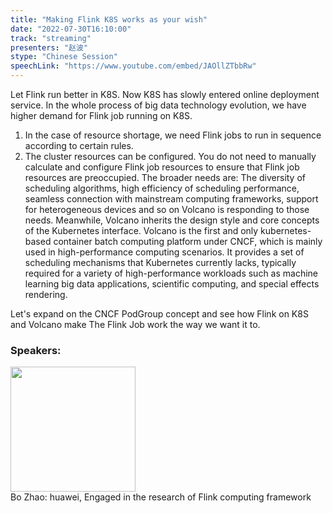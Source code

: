 ```yaml
---
title: "Making Flink K8S works as your wish"
date: "2022-07-30T16:10:00"
track: "streaming"
presenters: "赵波"
stype: "Chinese Session"
speechLink: "https://www.youtube.com/embed/JAOllZTbbRw"
---
```

Let Flink run better in K8S. Now K8S has slowly entered online deployment service. In the whole process of big data technology evolution, we have higher demand for Flink job running on K8S.
1. In the case of resource shortage, we need Flink jobs to run in sequence according to certain rules.
2. The cluster resources can be configured. You do not need to manually calculate and configure Flink job resources to ensure that Flink job resources are preoccupied.
The broader needs are:
The diversity of scheduling algorithms, high efficiency of scheduling performance, seamless connection with mainstream computing frameworks, support for heterogeneous devices and so on
Volcano is responding to those needs. Meanwhile, Volcano inherits the design style and core concepts of the Kubernetes interface. Volcano is the first and only kubernetes-based container batch computing platform under CNCF, which is mainly used in high-performance computing scenarios. It provides a set of scheduling mechanisms that Kubernetes currently lacks, typically required for a variety of high-performance workloads such as machine learning big data applications, scientific computing, and special effects rendering.

Let's expand on the CNCF PodGroup concept and see how Flink on K8S and Volcano make The Flink Job work the way we want it to.
 ### Speakers: 
 <img src="images/speaker/1198.png" width="200" /><br>Bo Zhao: huawei, Engaged in the research of Flink computing framework

 